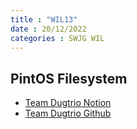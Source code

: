 ```yaml
---
title : "WIL13"
date : 20/12/2022
categories : SWJG WIL
---
```


## PintOS Filesystem

- [Team Dugtrio Notion](https://www.notion.so/yeonwooz/812c383ad1de43ec9430f72f64a7f774)
- [Team Dugtrio Github](https://github.com/Dugtrio-jss/pintos-kaist-dugtrio)
